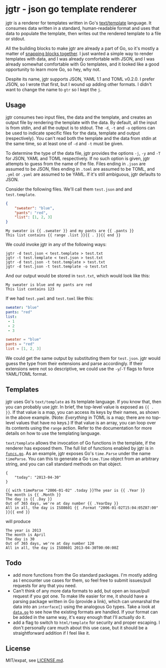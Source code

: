 # jgtr - json go template renderer

jgtr is a renderer for templates written in Go's [text/template](http://golang.org/pkg/template) language. It consumes data written in a standard, human-readable format and uses that data to populate the template, then writes out the rendered template to a file or stdout.

All the building blocks to make jgtr are already a part of Go, so it's mostly a matter of [snapping blocks together](http://blogs.msdn.com/b/oldnewthing/archive/2009/08/04/9856634.aspx). I just wanted a simple way to render templates with data, and I was already comfortable with JSON, and I was already somewhat comfortable with Go templates, and it looked like a good opportunity to learn more Go, so hey, why not.

Despite its name, jgtr supports JSON, YAML 1.1 and TOML v0.2.0. I prefer JSON, so I wrote that first, but I wound up adding other formats. I didn't want to change the name to `gtr` so I kept the `j`.

## Usage

jgtr consumes two input files, the data and the template, and creates an output file by rendering the template with the data. By default, all the input is from stdin, and all the output is to stdout. The `-d`, `-t` and `-o` options can be used to indicate specific files for the data, template and output (respectively). You can't read both the template and the data from stdin at the same time, so at least one of `-d` and `-t` must be given.

To determine the type of the data file, jgtr provides the options `-j`, `-y` and `-T` for JSON, YAML and TOML respectively. If no such option is given, jgtr attempts to guess from the name of the file. Files ending in `.json` are assumed to be JSON, files ending in `.toml` are assumed to be TOML, and `.yml` or `.yaml` are assumed to be YAML. If it's still ambiguous, jgtr defaults to JSON.

Consider the following files. We'll call them `test.json` and and `test.template`.

```JSON
{
    "sweater": "blue",
    "pants": "red",
    "list": [1, 2, 3]
}
```

```
My sweater is {{ .sweater }} and my pants are {{ .pants }}
This list contains {{ range .list }}{{ . }}{{ end }}
```

We could invoke jgtr in any of the following ways:

```
jgtr -d test.json < test.template > test.txt
jgtr -t test.template < test.json > test.txt
jgtr -d test.json -t test.template > test.txt
jgtr -d test.json -t test.template -o test.txt
```

And our output would be stored in `test.txt`, which would look like this:

```
My sweater is blue and my pants are red
This list contains 123
```

If we had `test.yaml` and `test.toml` like this:

```YAML
sweater: "blue"
pants: "red"
list:
 - 1
 - 2
 - 3
```

```TOML
sweater = "blue"
pants = "red"
list = [1, 2, 3]
```

We could get the same output by substituting them for `test.json`. jgtr would guess the type from their extensions and parse accordingly. If their extensions were not so descriptive, we could use the `-y`/`-T` flags to force YAML/TOML format.


## Templates

jgtr uses Go's `text/template` as its template language. If you know that, then you can probably use jgtr. In brief, the top-level value is exposed as `{{ . }}`. If that value is a map, you can access its keys by their names, as shown in the above example. (Note: *Everything* in TOML is a map; there are no top-level values that have no keys.) If that value is an array, you can loop over its contents using the `range` action. Refer to the documentation for more details on how to use the templating language.

`text/template` allows the invocation of Go functions in the template, if the renderer has exposed them. The full list of functions enabled by jgtr is in [`funcs.go`](funcs.go). As an example, jgtr exposes Go's `time.Parse` under the name `timeParse`. You can this to generate a Go `time.Time` object from an arbitrary string, and you can call standard methods on that object.

```
{
    "today": "2013-04-30"
}
```

```
{{ with timeParse "2006-01-02" .today }}The year is {{ .Year }}
The month is {{ .Month }}
The day is {{ .Day }}
Out of 365 days, we're at day number {{ .YearDay }}
All in all, the day is ISO8601 {{ .Format "2006-01-02T15:04:05Z07:00" }}{{ end }}
```

will produce

```
The year is 2013
The month is April
The day is 30
Out of 365 days, we're at day number 120
All in all, the day is ISO8601 2013-04-30T00:00:00Z
```

## Todo

 - add more functions from the Go standard packages. I'm mostly adding as I encounter use cases for them, so feel free to submit issues/pull requests for any that you need.
 - Can't think of any more data formats to add, but open an issue/pull request if you got one. To make life easier for me, it should have a parsing package written in Go (provide a link), which can unmarshal the data into an `interface{}` using the analogous Go types. Take a look at [`data.go`](data.go) to see how the existing formats are handled. If your format can be added in the same way, it's easy enough that I'll actually do it.
 - add a flag to switch to `html/template` for security and proper escaping. I don't personally care much about this use case, but it should be a straightforward addition if I feel like it.

## License

MIT/expat, see [LICENSE.md](LICENSE.md).
